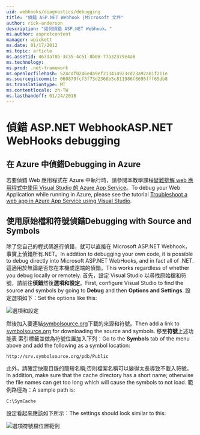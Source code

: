 ```yaml
---
uid: webhooks/diagnostics/debugging
title: "偵錯 ASP.NET Webhook |Microsoft 文件"
author: rick-anderson
description: "如何偵錯 ASP.NET Webhook。"
ms.author: aspnetcontent
manager: wpickett
ms.date: 01/17/2012
ms.topic: article
ms.assetid: 467da78b-3c35-4c51-8b08-77a32379e4a8
ms.technology: 
ms.prod: .net-framework
ms.openlocfilehash: 524cdf0246eda9ef213414923cd23a92a01f211e
ms.sourcegitcommit: 060879fcf3f73d2366b5c811986f8695fff65db8
ms.translationtype: MT
ms.contentlocale: zh-TW
ms.lasthandoff: 01/24/2018
---
```

# <a name="aspnet-webhooks-debugging"></a><span data-ttu-id="4493d-103">偵錯 ASP.NET Webhook</span><span class="sxs-lookup"><span data-stu-id="4493d-103">ASP.NET WebHooks debugging</span></span>  

## <a name="debugging-in-azure"></a><span data-ttu-id="4493d-104">在 Azure 中偵錯</span><span class="sxs-lookup"><span data-stu-id="4493d-104">Debugging in Azure</span></span>

<span data-ttu-id="4493d-105">若要偵錯 Web 應用程式在 Azure 中執行時，請參閱本教學課程[疑難排解 web 應用程式中使用 Visual Studio 的 Azure App Service](https://azure.microsoft.com/documentation/articles/web-sites-dotnet-troubleshoot-visual-studio/#webserverlogs)。</span><span class="sxs-lookup"><span data-stu-id="4493d-105">To debug your Web Application while running in Azure, please see the tutorial [Troubleshoot a web app in Azure App Service using Visual Studio](https://azure.microsoft.com/documentation/articles/web-sites-dotnet-troubleshoot-visual-studio/#webserverlogs).</span></span>

## <a name="debugging-with-source-and-symbols"></a><span data-ttu-id="4493d-106">使用原始檔和符號偵錯</span><span class="sxs-lookup"><span data-stu-id="4493d-106">Debugging with Source and Symbols</span></span>

<span data-ttu-id="4493d-107">除了您自己的程式碼進行偵錯，就可以直接在 Microsoft ASP.NET Webhook，事實上偵錯所有.NET。</span><span class="sxs-lookup"><span data-stu-id="4493d-107">In addition to debugging your own code, it is possible to debug directly into Microsoft ASP.NET WebHooks, and in fact all of .NET.</span></span> <span data-ttu-id="4493d-108">這適用於無論是否您在本機或遠端的偵錯。</span><span class="sxs-lookup"><span data-stu-id="4493d-108">This works regardless of whether you debug locally or remotely.</span></span> <span data-ttu-id="4493d-109">首先，設定 Visual Studio 以尋找原始檔和符號，請前往**偵錯**然後**選項和設定**。</span><span class="sxs-lookup"><span data-stu-id="4493d-109">First, configure Visual Studio to find the source and symbols by going to **Debug** and then **Options and Settings**.</span></span> <span data-ttu-id="4493d-110">設定選項如下：</span><span class="sxs-lookup"><span data-stu-id="4493d-110">Set the options like this:</span></span>

![選項和設定](_static/SourceSymbols.png)

<span data-ttu-id="4493d-112">然後加入要連結[symbolsource.org](http://symbolsource.org)下載的來源和符號。</span><span class="sxs-lookup"><span data-stu-id="4493d-112">Then add a link to [symbolsource.org](http://symbolsource.org) for downloading the source and symbols.</span></span> <span data-ttu-id="4493d-113">移至**符號**上述功能表 索引標籤並做為符號位置加入下列：</span><span class="sxs-lookup"><span data-stu-id="4493d-113">Go to the **Symbols** tab of the menu above and add the following as a symbol location:</span></span>

```
http://srv.symbolsource.org/pdb/Public
```

<span data-ttu-id="4493d-114">此外，請確定快取目錄的簡短名稱;否則檔案名稱可以變得太長導致不載入符號。</span><span class="sxs-lookup"><span data-stu-id="4493d-114">In addition, make sure that the cache directory has a short name; otherwise the file names can get too long which will cause the symbols to not load.</span></span> <span data-ttu-id="4493d-115">範例路徑為：</span><span class="sxs-lookup"><span data-stu-id="4493d-115">A sample path is:</span></span>

```
C:\SymCache
```

<span data-ttu-id="4493d-116">設定看起來應該如下所示：</span><span class="sxs-lookup"><span data-stu-id="4493d-116">The settings should look similar to this:</span></span>

![選項符號檔位置範例](_static/SymSource.png)
